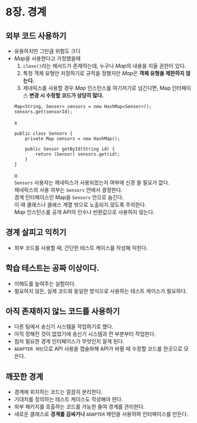 8장. 경계
=======

## 외부 코드 사용하기

- 유용하지만 그만큼 위험도 크다
- *Map*을 사용한다고 가정했을때   
  1. <code>close()</code>라는 메서드가 존재하는데, 누구나 *Map*의 내용을 지울 권한이 있다.
  2. 특정 객체 유형만 저장하기로 규칙을 정했지만 *Map*은 **객체 유형을 제한하지 않는다.**
  3. 제네릭스를 사용할 경우 *Map* 인스턴스를 여기저기로 넘긴다면, Map 인터페이스 **변경 시 수정할 코드가 상당히 많다.**  
  ```
  Map<String, Senser> sensors = new HashMap<Sensor>();
  sensors.get(sensorId);
  ```
  x
  ```
  public class Sensors {
      private Map sensors = new HashMap();
      
      public Sensor getById(String id) {
          return (Sensor) sensors.get(id);
      }
  }
  ```
  o   
  <code>Sensors</code> 사용자는 제네릭스가 사용되었는지 여부에 신경 쓸 필요가 없다.    
  제네릭스의 사용 여부는 <code>Sensors</code> 안에서 결정한다.    
  경계 인터페이스인 Map을 <code>Sensors</code> 안으로 숨긴다.    
  이 때 클래스나 클래스 계열 밖으로 노출되지 않도록 주의한다.    
  *Map* 인스턴스를 공개 API의 인수나 반환값으로 사용하지 않는다.    

## 경계 살피고 익히기
- 외부 코드를 사용할 때, 간단한 테스트 케이스를 작성해 익힌다.

## 학습 테스트는 공짜 이상이다.
- 이해도를 높여주는 실험이다.
- 필요하지 않든, 실제 코드와 동일한 방식으로 사용하는 테스트 케이스가 필요하다.

## 아직 존재하지 않느 코드를 사용하기
- 다른 팀에서 송신기 시스템을 작업하기로 했다.
- 아직 정해진 것이 없었기에 송신기 시스템과 먼 부분부터 작업한다.
- 점차 필요한 경계 인터페이스가 무엇인지 알게 된다.
- <code>ADAPTER 패턴</code>으로 API 사용을 캡슐화해 API가 바뀔 때 수정할 코드를 한곳으로 모은다.

## 깨끗한 경계
- 경계에 위치하는 코드는 깔끔히 분리한다.
- 기대치를 정의하는 테스트 케이스도 작성해야 한다.
- 외부 패키지를 호출하는 코드를 가능한 줄여 경계를 관리한다.
- 새로운 클래스로 **경계를 감싸거나** <code>ADAPTER</code> 패턴을 사용하여 인터페이스를 만든다.
  
